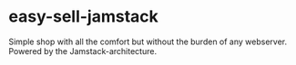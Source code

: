 # easy-sell-jamstack
Simple shop with all the comfort but without the burden of any webserver. Powered by the Jamstack-architecture.
